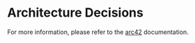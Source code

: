 # Architecture Decisions

For more information, please refer to the [arc42](https://docs.arc42.org/section-9/) documentation.
